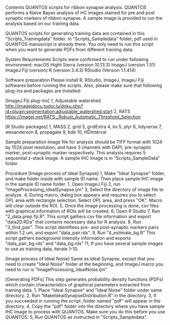 Contents
QUANTOS scripts for ribbon synapse analysis. QUANTOS performs a Naïve Bayes analysis of HC images stained for pre and post synaptic markers of ribbon synapse. A sample image is provided to run the analysis based on our training data.  

QUANTOS scripts for generating training data are contained in this "Scripts_Trainingdata" folder.
In "Scripts_Sampledata" folder, pdf used in QUANTOS manuscript is already there.
You only need to run this script when you want to generate PDFs from different training data.

System Requirements
Scripts were confirmed to run under following environment:
macOS Hight Sierra (version 10.13.3)
ImageJ (version 1.51)
ImageJ Fiji (version)
R (version 3.4.3)
RStudio (Version 1.1.414)

Software preparation
Please install R, RStudio, ImageJ, ImageJ Fiji softwares before running the scripts.
Also, please make sure that following plug-ins and packages are installed:

[ImageJ Fiji plug-ins]
	1, Adjustable watershed
	http://imagejdocu.tudor.lu/doku.php?id=plugin:segmentation:adjustable_watershed:start
	2, RATS
	https://imagej.net/RATS:_Robust_Automatic_Threshold_Selection

[R Studio packages]
	1, MASS
	2, grid
	3, gridExtra
	4, ks
	5, plyr
	6, tidyverse
	7, wesanderson
	8, propagate
	9, bde
	10, HDInterval


Sample preparation
Image file for analysis should be TIFF format with 1024 by 1024 pixel resolution, and have 3 channels with DAPI, pre-synaptic marker, post-synaptic marker respectively. This analysis requires 5 sequential z-stack image.
A sample IHC Image is in "Scripts_SampleData" folder.


Procedure
[Image process of Ideal Synapse]
1, Make "Ideal Synapse" folder, and make folder inside with sample ID name. Then place sample IHC image in the sample ID name folder.
1, Open ImageJ Fiji
2, run "ImageProcessing_IdealSynapse.ijm"
3, Select the directory of image file to analyze. 
4, During macro, dialog box appears and requires you to select OPL area with rectangle selection. Select OPL area, and press "OK". Macro will clear outside the ROI.
5, Once the image processing is done, csv files with graphical information of ROIs will be created. 
6, Open R Studio
7, Run "2_data.prep.fiji.R". This script gathers csv file information and export "data2D.RDa" that contains necessary data for R analysis.
8, Run "3_find_pair". This script identifiess pre- and post-synaptic markers pairs within 1.2 um, and export "data_pair.rds".
9, Run "4_estimate_bg.R" This script gathers background intensity information and exports "data_pair_bg.rds" and "data_bg.rds"
11, If you have several sample images to use as training data, iterate 1-10.

[Image process of Ideal Noise]
Same as Ideal Synapse, except that you need to create "Ideal Noise" folder at the beginning, and ImageJ macro you need to run is "ImageProcessing_IdealNoise.ijm"

[Generating PDFs]
This step generates probability density functions (PDFs) which contain characteristics of graphical parameters extracted from training data.
1, Place "Ideal Synapse" and "Ideal Noise" folder under same directory.
2, Run "MakeIdealSynapseDistribution.R" in the directory.
3, If you succeeded in running the script ,folder named "pdf" will appear in the directory.
4, Copy the "pdf" folder into the directory where you have sample IHC image to process with QUANTOS. Make sure you do this before you use QUANTOS.
5, Run QUANTOS as instructed in "Scripts_Sampledata".

